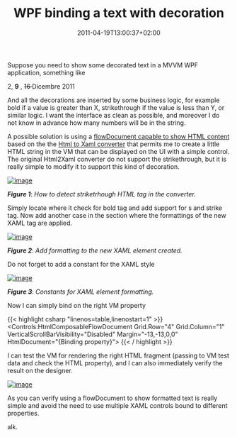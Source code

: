 ﻿---
title: "WPF binding a text with decoration"
description: ""
date: 2011-04-19T13:00:37+02:00
draft: false
tags: [WPF,XAML]
categories: [WPF]
---
Suppose you need to show some decorated text in a MVVM WPF application, something like

2,  **9** , <strike>16 </strike>Dicembre 2011

And all the decorations are inserted by some business logic, for example bold if a value is greater than X, strikethrough if the value is less than Y, or similar logic. I want the interface as clean as possible, and moreover I do not know in advance how many numbers will be in the string.

A possible solution is using a [flowDocument capable to show HTML content](http://www.codewrecks.com/blog/index.php/2011/03/23/a-tale-of-wpf-flowdocument-html-and-more/) based on the the [Html to Xaml converter](http://msdn.microsoft.com/en-us/library/aa972129.aspx) that permits me to create a little HTML string in the VM that can be displayed on the UI with a simple control. The original Html2Xaml converter do not support the strikethrough, but it is really simple to modify it to support this kind of decoration.

[![image](https://www.codewrecks.com/blog/wp-content/uploads/2011/04/image_thumb8.png "image")](https://www.codewrecks.com/blog/wp-content/uploads/2011/04/image8.png)

 ***Figure 1***: *How to detect striketrhough HTML tag in the converter.*

Simply locate where it check for bold tag and add support for s and strike tag. Now add another case in the section where the formattings of the new XAML tag are applied.

[![image](https://www.codewrecks.com/blog/wp-content/uploads/2011/04/image_thumb9.png "image")](https://www.codewrecks.com/blog/wp-content/uploads/2011/04/image9.png)

 ***Figure 2***: *Add formatting to the new XAML element created.*

Do not forget to add a constant for the XAML style

[![image](https://www.codewrecks.com/blog/wp-content/uploads/2011/04/image_thumb10.png "image")](https://www.codewrecks.com/blog/wp-content/uploads/2011/04/image10.png)

 ***Figure 3***: *Constants for XAML element formatting.*

Now I can simply bind on the right VM property

{{< highlight csharp "linenos=table,linenostart=1" >}}
<Controls:HtmlComposableFlowDocument Grid.Row="4" Grid.Column="1"
VerticalScrollBarVisibility="Disabled" Margin="-13,-13,0,0"
HtmlDocument="{Binding property}">
{{< / highlight >}}

I can test the VM for rendering the right HTML fragment (passing to VM test data and check the HTML property), and I can also immediately verify the result on the designer.

[![image](https://www.codewrecks.com/blog/wp-content/uploads/2011/04/image_thumb11.png "image")](https://www.codewrecks.com/blog/wp-content/uploads/2011/04/image11.png)

As you can verify using a flowDocument to show formatted text is really simple and avoid the need to use multiple XAML controls bound to different properties.

alk.
